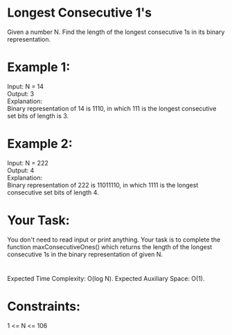 # Longest Consecutive 1's

Given a number N. Find the length of the longest consecutive 1s in its binary representation.

# Example 1:

Input: N = 14  
Output: 3  
Explanation:   
Binary representation of 14 is 
1110, in which 111 is the longest 
consecutive set bits of length is 3.

# Example 2:

Input: N = 222  
Output: 4  
Explanation:   
Binary representation of 222 is 
11011110, in which 1111 is the 
longest consecutive set bits of length 4. 

# Your Task: 
You don't need to read input or print anything. Your task is to complete the function maxConsecutiveOnes() which returns the length of the longest consecutive 1s in the binary representation of given N.

#
Expected Time Complexity: O(log N).
Expected Auxiliary Space: O(1).

# Constraints:
1 <= N <= 106